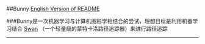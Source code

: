 ##Bunny
[English Version of README](./README.en.md)

###Bunny是一次机器学习与计算机图形学相结合的尝试，理想目标是利用机器学习结合 [Swan](./swan) （一个轻量级的蒙特卡洛路径追踪器）来进行路径追踪

***
